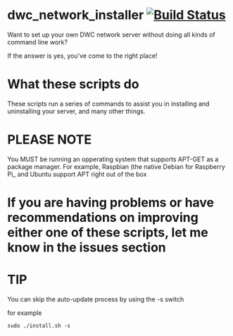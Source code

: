 # dwc_network_installer [![Build Status](https://travis-ci.org/kyle95wm/dwc_network_installer.svg?branch=master)](https://travis-ci.org/kyle95wm/dwc_network_installer)

Want to set up your own DWC network server without doing all kinds of command line work?

If the answer is yes, you've come to the right place!

# What these scripts do

These scripts run a series of commands to assist you in installing and uninstalling your server, and many other things.


# PLEASE NOTE

You MUST be running an opperating system that supports APT-GET as a package manager. For example, Raspbian (the native Debian for Raspberry Pi_ and Ubuntu support APT right out of the box


# If you are having problems or have recommendations on improving either one of these scripts, let me know in the issues section

# TIP

You can skip the auto-update process by using the -s switch

for example

    sudo ./install.sh -s

